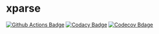 # xparse

[![Github Actions Badge](https://github.com/aiyogi01/xparse/workflows/build/badge.svg)](https://github.com/aiyogi01/xparse/actions)
[![Codacy Badge](https://api.codacy.com/project/badge/Grade/e30649dcc27246a9ae6772f832b65d77)](https://www.codacy.com/manual/aiyogi01/xparse?utm_source=github.com&amp;utm_medium=referral&amp;utm_content=aiyogi01/xparse&amp;utm_campaign=Badge_Grade)
[![Codecov Bdage](https://codecov.io/gh/aiyogi01/xparse/branch/master/graph/badge.svg)](https://codecov.io/gh/aiyogi01/xparse)